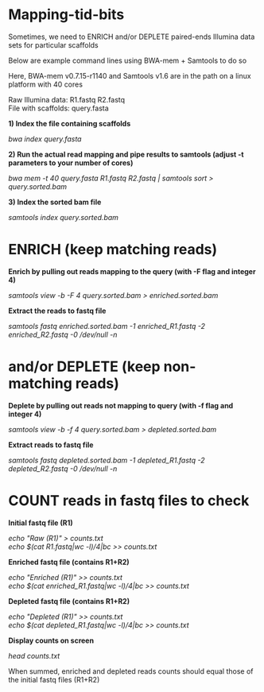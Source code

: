 # Mapping-tid-bits

Sometimes, we need to ENRICH and/or DEPLETE paired-ends Illumina data sets for particular scaffolds<br/>

Below are example command lines using BWA-mem + Samtools to do so<br/>

Here, BWA-mem v0.7.15-r1140 and Samtools v1.6 are in the path on a linux platform with 40 cores<br/>

Raw Illumina data: R1.fastq R2.fastq<br/>
File with scaffolds: query.fasta<br/>

**1) Index the file containing scaffolds**

*bwa index query.fasta*

**2) Run the actual read mapping and pipe results to samtools (adjust -t parameters to your number of cores)**

*bwa mem -t 40 query.fasta R1.fastq R2.fastq | samtools sort > query.sorted.bam*

**3) Index the sorted bam file**

*samtools index query.sorted.bam*

# ENRICH (keep matching reads)
**Enrich by pulling out reads mapping to the query (with -F flag and integer 4)**

*samtools view -b -F 4 query.sorted.bam > enriched.sorted.bam*

**Extract the reads to fastq file**

*samtools fastq enriched.sorted.bam -1 enriched_R1.fastq -2 enriched_R2.fastq -0 /dev/null -n*

# and/or DEPLETE (keep non-matching reads)
**Deplete by pulling out reads not mapping to query (with -f flag and integer 4)**

*samtools view -b -f 4 query.sorted.bam > depleted.sorted.bam*

**Extract reads to fastq file**

*samtools fastq depleted.sorted.bam -1 depleted_R1.fastq -2 depleted_R2.fastq -0 /dev/null -n*

# COUNT reads in fastq files to check
**Initial fastq file (R1)**<br/>

*echo "Raw (R1)" > counts.txt*<br/>
*echo $(cat R1.fastq|wc -l)/4|bc >> counts.txt*<br/>

**Enriched fastq file (contains R1+R2)**<br/>

*echo "Enriched (R1)" >> counts.txt*<br/>
*echo $(cat enriched_R1.fastq|wc -l)/4|bc >> counts.txt*<br/>

**Depleted fastq file (contains R1+R2)**<br/>

*echo "Depleted (R1)" >> counts.txt*<br/>
*echo $(cat depleted_R1.fastq|wc -l)/4|bc >> counts.txt*<br/>

**Display counts on screen**<br/>

*head counts.txt*<br/>

When summed, enriched and depleted reads counts should equal those of the initial fastq files (R1+R2) 




